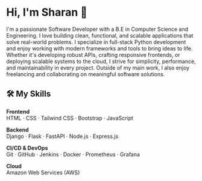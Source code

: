 # Hi, I'm Sharan 👋

I'm a passionate Software Developer with a B.E in Computer Science and Engineering. I love building clean, functional, and scalable applications that solve real-world problems. I specialize in full-stack Python development and enjoy working with modern frameworks and tools to bring ideas to life. Whether it's developing robust APIs, crafting responsive frontends, or deploying scalable systems to the cloud, I strive for simplicity, performance, and maintainability in every project. Outside of my main work, I also enjoy freelancing and collaborating on meaningful software solutions.

## 🛠 My Skills

**Frontend**  
HTML · CSS · Tailwind CSS · Bootstrap · JavaScript

**Backend**  
Django · Flask · FastAPI · Node.js · Express.js

**CI/CD & DevOps**  
Git · GitHub · Jenkins · Docker · Prometheus · Grafana

**Cloud**  
Amazon Web Services (AWS)
